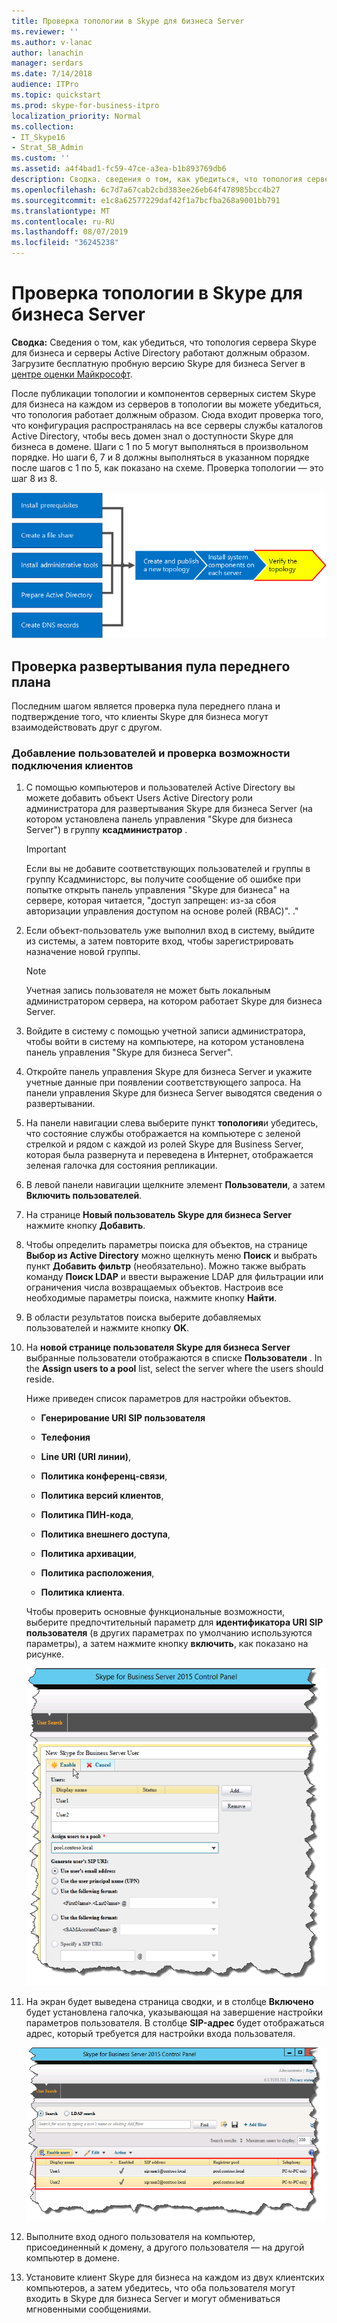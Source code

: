 ```yaml
---
title: Проверка топологии в Skype для бизнеса Server
ms.reviewer: ''
ms.author: v-lanac
author: lanachin
manager: serdars
ms.date: 7/14/2018
audience: ITPro
ms.topic: quickstart
ms.prod: skype-for-business-itpro
localization_priority: Normal
ms.collection:
- IT_Skype16
- Strat_SB_Admin
ms.custom: ''
ms.assetid: a4f4bad1-fc59-47ce-a3ea-b1b893769db6
description: Сводка. сведения о том, как убедиться, что топология сервера Skype для бизнеса и серверы Active Directory работают должным образом. Загрузите бесплатную пробную версию Skype для бизнеса на сервере Microsoft Evaluation Center по адресу https://www.microsoft.com/evalcenter/evaluate-skype-for-business-server:.
ms.openlocfilehash: 6c7d7a67cab2cbd383ee26eb64f478985bcc4b27
ms.sourcegitcommit: e1c8a62577229daf42f1a7bcfba268a9001bb791
ms.translationtype: MT
ms.contentlocale: ru-RU
ms.lasthandoff: 08/07/2019
ms.locfileid: "36245238"
---
```

# <a name="verify-the-topology-in-skype-for-business-server"></a>Проверка топологии в Skype для бизнеса Server
 
**Сводка:** Сведения о том, как убедиться, что топология сервера Skype для бизнеса и серверы Active Directory работают должным образом. Загрузите бесплатную пробную версию Skype для бизнеса Server в [центре оценки Майкрософт](https://www.microsoft.com/evalcenter/evaluate-skype-for-business-server).
  
После публикации топологии и компонентов серверных систем Skype для бизнеса на каждом из серверов в топологии вы можете убедиться, что топология работает должным образом. Сюда входит проверка того, что конфигурация распространялась на все серверы службы каталогов Active Directory, чтобы весь домен знал о доступности Skype для бизнеса в домене. Шаги с 1 по 5 могут выполняться в произвольном порядке. Но шаги 6, 7 и 8 должны выполняться в указанном порядке после шагов с 1 по 5, как показано на схеме. Проверка топологии — это шаг 8 из 8.
  
![Обзорная схема.](../../media/c8698b53-1282-4978-a9a6-ca3f7a778f60.png)
  
## <a name="test-the-front-end-pool-deployment"></a>Проверка развертывания пула переднего плана

Последним шагом является проверка пула переднего плана и подтверждение того, что клиенты Skype для бизнеса могут взаимодействовать друг с другом. 
  
### <a name="add-users-and-verify-client-connectivity"></a>Добавление пользователей и проверка возможности подключения клиентов

1. С помощью компьютеров и пользователей Active Directory вы можете добавить объект Users Active Directory роли администратора для развертывания Skype для бизнеса Server (на котором установлена панель управления "Skype для бизнеса Server") в группу **ксадминистратор** .
    
    > [!IMPORTANT]
    > Если вы не добавите соответствующих пользователей и группы в группу Ксадминисторс, вы получите сообщение об ошибке при попытке открыть панель управления "Skype для бизнеса" на сервере, которая читается, "доступ запрещен: из-за сбоя авторизации управления доступом на основе ролей (RBAC)". ." 
  
2. Если объект-пользователь уже выполнил вход в систему, выйдите из системы, а затем повторите вход, чтобы зарегистрировать назначение новой группы.
    
    > [!NOTE]
    > Учетная запись пользователя не может быть локальным администратором сервера, на котором работает Skype для бизнеса Server. 
  
3. Войдите в систему с помощью учетной записи администратора, чтобы войти в систему на компьютере, на котором установлена панель управления "Skype для бизнеса Server".
    
4. Откройте панель управления Skype для бизнеса Server и укажите учетные данные при появлении соответствующего запроса. На панели управления Skype для бизнеса Server выводятся сведения о развертывании.
    
5. На панели навигации слева выберите пункт **топология**и убедитесь, что состояние службы отображается на компьютере с зеленой стрелкой и рядом с каждой из ролей Skype для Business Server, которая была развернута и переведена в Интернет, отображается зеленая галочка для состояния репликации. 
    
6. В левой панели навигации щелкните элемент **Пользователи**, а затем **Включить пользователей**. 
    
7. На странице **Новый пользователь Skype для бизнеса Server** нажмите кнопку **Добавить**.
    
8. Чтобы определить параметры поиска для объектов, на странице **Выбор из Active Directory** можно щелкнуть меню **Поиск** и выбрать пункт **Добавить фильтр** (необязательно). Можно также выбрать команду **Поиск LDAP** и ввести выражение LDAP для фильтрации или ограничения числа возвращаемых объектов. Настроив все необходимые параметры поиска, нажмите кнопку **Найти**.
    
9. В области результатов поиска выберите добавляемых пользователей и нажмите кнопку **OK**.
    
10. На **новой странице пользователя Skype для бизнеса Server** выбранные пользователи отображаются в списке **Пользователи** . In the **Assign users to a pool** list, select the server where the users should reside.
    
    Ниже приведен список параметров для настройки объектов.
    
    - **Генерирование URI SIP пользователя**
    
    - **Телефония**
    
    - **Line URI (URI линии)**,
    
    - **Политика конференц-связи**,
    
    - **Политика версий клиентов**,
    
    - **Политика ПИН-кода**,
    
    - **Политика внешнего доступа**,
    
    - **Политика архивации**,
    
    - **Политика расположения**,
    
    - **Политика клиента**.
    
    Чтобы проверить основные функциональные возможности, выберите предпочтительный параметр для **идентификатора URI SIP пользователя** (в других параметрах по умолчанию используются параметры), а затем нажмите кнопку **включить**, как показано на рисунке.
    
     ![Включение пользователей на панели управления.](../../media/7ee8717d-9a1f-4864-8f45-71071c88878f.png)
  
11. На экран будет выведена страница сводки, и в столбце **Включено** будет установлена галочка, указывающая на завершение настройки параметров пользователя. В столбце **SIP-адрес** будет отображаться адрес, который требуется для настройки входа пользователя.
    
     ![Пользователи, добавленные на панель управления Skype для бизнеса Server.](../../media/8960548a-8d6d-44c5-bc01-6f9fb11b7588.png)
  
12. Выполните вход одного пользователя на компьютер, присоединенный к домену, а другого пользователя — на другой компьютер в домене.
    
13. Установите клиент Skype для бизнеса на каждом из двух клиентских компьютеров, а затем убедитесь, что оба пользователя могут входить в Skype для бизнеса Server и могут обмениваться мгновенными сообщениями.
    

